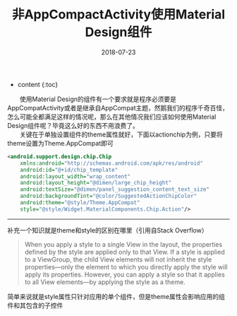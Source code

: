 ﻿---
layout: post
title:  "非AppCompactActivity使用Material Design组件"
date:   2018-07-23
categories: Java
tag: Android开发
---

* content
{:toc}


&emsp;&emsp;使用Material Design的组件有一个要求就是程序必须要是AppCompatActivity或者是继承自AppCompat主题，然鹅我们的程序千奇百怪，怎么可能全都满足这样的情况呢，那么在其他情况我们应该如何使用Material Design组件呢？毕竟这么好的东西不用浪费了。  
&emsp;&emsp;关键在于单独设置组件的theme属性就好，下面以actionchip为例，只要将theme设置为Theme.AppCompat即可

```xml
<android.support.design.chip.Chip
    xmlns:android="http://schemas.android.com/apk/res/android"
    android:id="@+id/chip_template"
    android:layout_width="wrap_content"
    android:layout_height="@dimen/large_chip_height"
    android:textSize="@dimen/panel_suggestion_content_text_size"
    android:backgroundTint="@color/SuggestedActionChipColor"
    android:theme="@style/Theme.AppCompat"
    style="@style/Widget.MaterialComponents.Chip.Action"/>
```

----------
补充一个知识就是theme和style的区别在哪里（引用自Stack Overflow）

> When you apply a style to a single View in the layout, the properties defined by the style are applied only to that View. If a style is applied to a ViewGroup, the child View elements will not inherit the style properties—only the element to which you directly apply the style will apply its properties. However, you can apply a style so that it applies to all View elements—by applying the style as a theme.

简单来说就是style属性只针对应用的单个组件，但是theme属性会影响应用的组件和其包含的子控件
